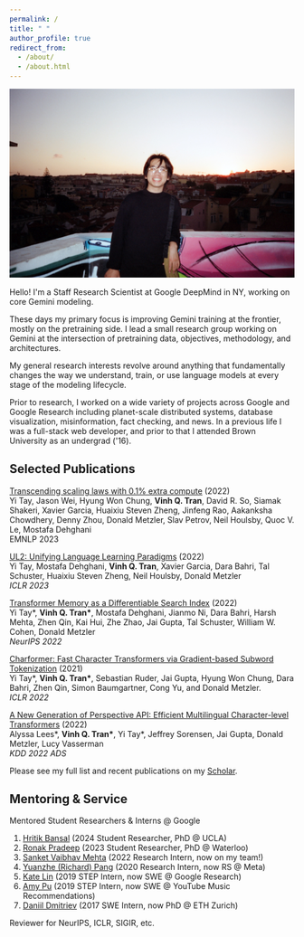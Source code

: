 ```yaml
---
permalink: /
title: " "
author_profile: true
redirect_from: 
  - /about/
  - /about.html
---
```


![image](images/vinh-flash.jpeg)

Hello! I'm a Staff Research Scientist at Google DeepMind in NY, working on core Gemini modeling.

These days my primary focus is improving Gemini training at the frontier, mostly on the pretraining side. I lead a small research group working on Gemini at the intersection of pretraining data, objectives, methodology, and architectures.

My general research interests revolve around anything that fundamentally changes the way we understand, train, or use language models at every stage of the modeling lifecycle.

Prior to research, I worked on a wide variety of projects across Google and Google Research including planet-scale distributed systems, database visualization, misinformation, fact checking, and news. In a previous life I was a full-stack web developer, and prior to that I attended Brown University as an undergrad ('16).
<br/>

## Selected Publications
[Transcending scaling laws with 0.1% extra compute](https://arxiv.org/abs/2210.11399) (2022) \
Yi Tay, Jason Wei, Hyung Won Chung, **Vinh Q. Tran**, David R. So, Siamak Shakeri, Xavier Garcia, Huaixiu Steven Zheng, Jinfeng Rao, Aakanksha Chowdhery, Denny Zhou, Donald Metzler, Slav Petrov, Neil Houlsby, Quoc V. Le, Mostafa Dehghani \
EMNLP 2023

[UL2: Unifying Language Learning Paradigms](https://arxiv.org/pdf/2205.05131.pdf) (2022) \
Yi Tay, Mostafa Dehghani, **Vinh Q. Tran**, Xavier Garcia, Dara Bahri, Tal Schuster, Huaixiu Steven Zheng, Neil Houlsby, Donald Metzler \
*ICLR 2023*

[Transformer Memory as a Differentiable Search Index](https://arxiv.org/abs/2202.06991) (2022) \
Yi Tay\*, **Vinh Q. Tran\***, Mostafa Dehghani, Jianmo Ni, Dara Bahri, Harsh Mehta, Zhen Qin, Kai Hui, Zhe Zhao, Jai Gupta, Tal Schuster, William W. Cohen, Donald Metzler \
*NeurIPS 2022*

[Charformer: Fast Character Transformers via Gradient-based Subword Tokenization](https://arxiv.org/abs/2106.12672) (2021) \
Yi Tay\*, **Vinh Q. Tran\***, Sebastian Ruder, Jai Gupta, Hyung Won Chung, Dara Bahri, Zhen Qin, Simon Baumgartner, Cong Yu, and Donald Metzler. \
*ICLR 2022*

[A New Generation of Perspective API: Efficient Multilingual Character-level Transformers](https://arxiv.org/abs/2202.11176) (2022) \
Alyssa Lees\*, **Vinh Q. Tran\***, Yi Tay\*, Jeffrey Sorensen, Jai Gupta, Donald Metzler, Lucy Vasserman \
*KDD 2022 ADS*

Please see my full list and recent publications on my [Scholar](https://vqtran.github.io/).

## Mentoring & Service

Mentored Student Researchers & Interns @ Google
1. [Hritik Bansal](https://sites.google.com/corp/view/hbansal) (2024 Student Researcher, PhD @ UCLA)
1. [Ronak Pradeep](https://ronakice.github.io/) (2023 Student Researcher, PhD @ Waterloo)
1. [Sanket Vaibhav Mehta](https://sanketvmehta.github.io/) (2022 Research Intern, now on my team!)
1. [Yuanzhe (Richard) Pang](https://yzpang.github.io/) (2020 Research Intern, now RS @ Meta)
1. [Kate Lin](https://kateslin.github.io/) (2019 STEP Intern, now SWE @ Google Research)
1. [Amy Pu](https://underline.io/speakers/149353-amy-pu) (2019 STEP Intern, now SWE @ YouTube Music Recommendations)
1. [Daniil Dmitriev](https://daniildmitriev.github.io/) (2017 SWE Intern, now PhD @ ETH Zurich)

Reviewer for NeurIPS, ICLR, SIGIR, etc.


